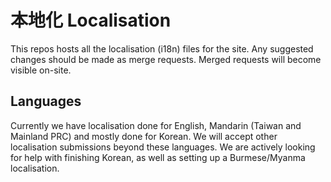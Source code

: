 # 本地化 Localisation

This repos hosts all the localisation (i18n) files for the site. Any suggested changes should be made as merge requests. Merged requests will become visible on-site.

## Languages

Currently we have localisation done for English, Mandarin (Taiwan and Mainland PRC) and mostly done for Korean. We will accept other localisation submissions beyond these languages. We are actively looking for help with finishing Korean, as well as setting up a Burmese/Myanma localisation.
